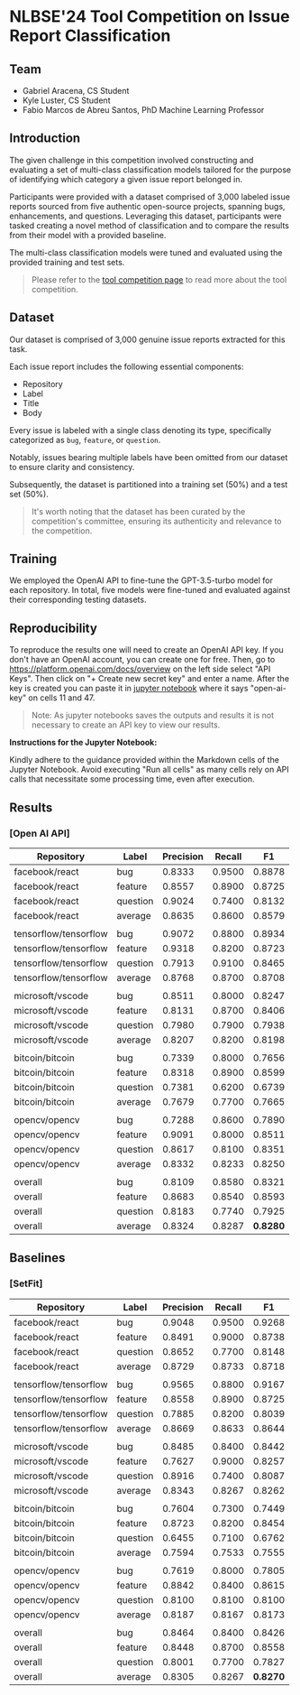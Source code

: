 <!-- ![nlbse 2024](nlbse2024.png) -->

# NLBSE'24 Tool Competition on Issue Report Classification

## Team
- Gabriel Aracena, CS Student
- Kyle Luster, CS Student
- Fabio Marcos de Abreu Santos, PhD Machine Learning Professor

## Introduction

The given challenge in this competition involved constructing and evaluating a set of multi-class classification models tailored for the purpose of identifying which category a given issue report belonged in.

Participants were provided with a dataset comprised of 3,000 labeled issue reports sourced from five authentic open-source projects, spanning bugs, enhancements, and questions. Leveraging this dataset, participants were tasked creating a novel method of classification and to compare the results from their model with a provided baseline.

The multi-class classification models were tuned and evaluated using the provided training and test sets.

> Please refer to the [tool competition page](https://nlbse2024.github.io/tools/) to read more about the tool competition.

## Dataset 

Our dataset is comprised of 3,000 genuine issue reports extracted for this task.

Each issue report includes the following essential components:
- Repository
- Label
- Title
- Body

Every issue is labeled with a single class denoting its type, specifically categorized as `bug`, `feature`, or `question`.

Notably, issues bearing multiple labels have been omitted from our dataset to ensure clarity and consistency.

Subsequently, the dataset is partitioned into a training set (50%) and a test set (50%).

> It's worth noting that the dataset has been curated by the competition's committee, ensuring its authenticity and relevance to the competition.

## Training

We employed the OpenAI API to fine-tune the GPT-3.5-turbo model for each repository.
In total, five models were fine-tuned and evaluated against their corresponding testing datasets.

## Reproducibility

To reproduce the results one will need to create an OpenAI API key. If you don't have an OpenAI account, you can create one for free. Then, go to https://platform.openai.com/docs/overview on the left side select "API Keys". Then click on "+ Create new secret key" and enter a name. After the key is created you can paste it in [jupyter notebook](issueclassificationgpt.ipynb) where it says "open-ai-key" on cells 11 and 47.

>Note: As jupyter notebooks saves the outputs and results it is not necessary to create an API key to view our results.

**Instructions for the Jupyter Notebook:**

Kindly adhere to the guidance provided within the Markdown cells of the Jupyter Notebook. Avoid executing "Run all cells" as many cells rely on API calls that necessitate some processing time, even after execution.

## Results

### [Open AI API]

| Repository            | Label         | Precision | Recall | F1         |
| --------------------- | ------------- | --------- | ------ | ---------- |
| facebook/react        | bug           | 0.8333    | 0.9500 | 0.8878     |
| facebook/react        | feature       | 0.8557    | 0.8900 | 0.8725     |
| facebook/react        | question      | 0.9024    | 0.7400 | 0.8132     |
| facebook/react        | average       | 0.8635    | 0.8600 | 0.8579     |
| | | | | |
| tensorflow/tensorflow | bug           | 0.9072    | 0.8800 | 0.8934     |
| tensorflow/tensorflow | feature       | 0.9318    | 0.8200 | 0.8723     |
| tensorflow/tensorflow | question      | 0.7913    | 0.9100 | 0.8465     |
| tensorflow/tensorflow | average       | 0.8768    | 0.8700 | 0.8708     |
| | | | | |
| microsoft/vscode      | bug           | 0.8511    | 0.8000 | 0.8247     |
| microsoft/vscode      | feature       | 0.8131    | 0.8700 | 0.8406     |
| microsoft/vscode      | question      | 0.7980    | 0.7900 | 0.7938     |
| microsoft/vscode      | average       | 0.8207    | 0.8200 | 0.8198     |
| | | | | |
| bitcoin/bitcoin       | bug           | 0.7339    | 0.8000 | 0.7656     |
| bitcoin/bitcoin       | feature       | 0.8318    | 0.8900 | 0.8599     |
| bitcoin/bitcoin       | question      | 0.7381    | 0.6200 | 0.6739     |
| bitcoin/bitcoin       | average       | 0.7679    | 0.7700 | 0.7665     |
| | | | | |
| opencv/opencv         | bug           | 0.7288    | 0.8600 | 0.7890     |
| opencv/opencv         | feature       | 0.9091    | 0.8000 | 0.8511     |
| opencv/opencv         | question      | 0.8617    | 0.8100 | 0.8351     |
| opencv/opencv         | average       | 0.8332    | 0.8233 | 0.8250     |
| | | | | |
| overall               | bug           | 0.8109    | 0.8580 | 0.8321     |
| overall               | feature       | 0.8683    | 0.8540 | 0.8593     |
| overall               | question      | 0.8183    | 0.7740 | 0.7925     |
| overall               | average       | 0.8324    | 0.8287 | **0.8280** |

## Baselines

### [SetFit]

| Repository            | Label         | Precision | Recall | F1         |
| --------------------- | ------------- | --------- | ------ | ---------- |
| facebook/react        | bug           | 0.9048    | 0.9500 | 0.9268     |
| facebook/react        | feature       | 0.8491    | 0.9000 | 0.8738     |
| facebook/react        | question      | 0.8652    | 0.7700 | 0.8148     |
| facebook/react        | average       | 0.8729    | 0.8733 | 0.8718     |
| | | | | |
| tensorflow/tensorflow | bug           | 0.9565    | 0.8800 | 0.9167     |
| tensorflow/tensorflow | feature       | 0.8558    | 0.8900 | 0.8725     |
| tensorflow/tensorflow | question      | 0.7885    | 0.8200 | 0.8039     |
| tensorflow/tensorflow | average       | 0.8669    | 0.8633 | 0.8644     |
| | | | | |
| microsoft/vscode      | bug           | 0.8485    | 0.8400 | 0.8442     |
| microsoft/vscode      | feature       | 0.7627    | 0.9000 | 0.8257     |
| microsoft/vscode      | question      | 0.8916    | 0.7400 | 0.8087     |
| microsoft/vscode      | average       | 0.8343    | 0.8267 | 0.8262     |
| | | | | |
| bitcoin/bitcoin       | bug           | 0.7604    | 0.7300 | 0.7449     |
| bitcoin/bitcoin       | feature       | 0.8723    | 0.8200 | 0.8454     |
| bitcoin/bitcoin       | question      | 0.6455    | 0.7100 | 0.6762     |
| bitcoin/bitcoin       | average       | 0.7594    | 0.7533 | 0.7555     |
| | | | | |
| opencv/opencv         | bug           | 0.7619    | 0.8000 | 0.7805     |
| opencv/opencv         | feature       | 0.8842    | 0.8400 | 0.8615     |
| opencv/opencv         | question      | 0.8100    | 0.8100 | 0.8100     |
| opencv/opencv         | average       | 0.8187    | 0.8167 | 0.8173     |
| | | | | |
| overall               | bug           | 0.8464    | 0.8400 | 0.8426     |
| overall               | feature       | 0.8448    | 0.8700 | 0.8558     |
| overall               | question      | 0.8001    | 0.7700 | 0.7827     |
| overall               | average       | 0.8305    | 0.8267 | **0.8270** |
